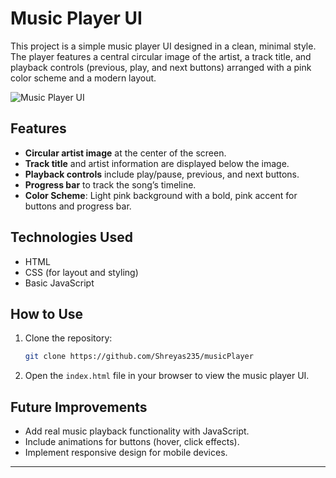 # Music Player UI

This project is a simple music player UI designed in a clean, minimal style. The player features a central circular image of the artist, a track title, and playback controls (previous, play, and next buttons) arranged with a pink color scheme and a modern layout.

![Music Player UI](./musicplayerImg.jpg)

## Features
- **Circular artist image** at the center of the screen.
- **Track title** and artist information are displayed below the image.
- **Playback controls** include play/pause, previous, and next buttons.
- **Progress bar** to track the song’s timeline.
- **Color Scheme**: Light pink background with a bold, pink accent for buttons and progress bar.

## Technologies Used
- HTML
- CSS (for layout and styling)
- Basic JavaScript 

## How to Use
1. Clone the repository:
    ```bash
    git clone https://github.com/Shreyas235/musicPlayer
    ```
2. Open the `index.html` file in your browser to view the music player UI.

## Future Improvements
- Add real music playback functionality with JavaScript.
- Include animations for buttons (hover, click effects).
- Implement responsive design for mobile devices.

---

